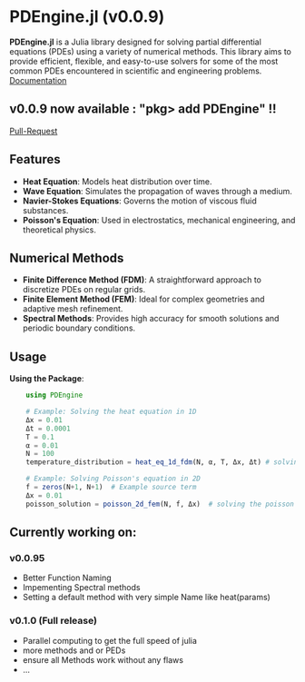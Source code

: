 # PDEngine.jl (v0.0.9)

**PDEngine.jl** is a Julia library designed for solving partial differential equations (PDEs) using a variety of numerical methods. This library aims to provide efficient, flexible, and easy-to-use solvers for some of the most common PDEs encountered in scientific and engineering problems.
[Documentation](https://jakubschwenkbeck.github.io/PDEngine.jl/)

## v0.0.9 now available : "pkg> add PDEngine" !!
[Pull-Request](https://github.com/JuliaRegistries/General/pull/113590)

## Features

- **Heat Equation**: Models heat distribution over time.
- **Wave Equation**: Simulates the propagation of waves through a medium.
- **Navier-Stokes Equations**: Governs the motion of viscous fluid substances.
- **Poisson's Equation**: Used in electrostatics, mechanical engineering, and theoretical physics.

## Numerical Methods

- **Finite Difference Method (FDM)**: A straightforward approach to discretize PDEs on regular grids.
- **Finite Element Method (FEM)**: Ideal for complex geometries and adaptive mesh refinement.
- **Spectral Methods**: Provides high accuracy for smooth solutions and periodic boundary conditions.

## Usage
**Using the Package**:
```julia
    using PDEngine

    # Example: Solving the heat equation in 1D
    Δx = 0.01
    Δt = 0.0001
    T = 0.1
    α = 0.01
    N = 100
    temperature_distribution = heat_eq_1d_fdm(N, α, T, Δx, Δt) # solving the heat equation with the finite differences method

    # Example: Solving Poisson's equation in 2D
    f = zeros(N+1, N+1)  # Example source term
    Δx = 0.01
    poisson_solution = poisson_2d_fem(N, f, Δx)  # solving the poisson equations with the finite elements method
```

## Currently working on:
### v0.0.95
- Better Function Naming
- Impementing Spectral methods
- Setting a default method with very simple Name like heat(params)
### v0.1.0 (Full release)
- Parallel computing to get the full speed of julia
- more methods and or PEDs
- ensure all Methods work without any flaws
- ...
    
